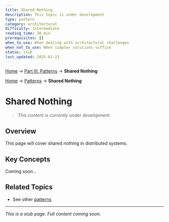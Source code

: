 ```yaml
---
title: Shared Nothing
description: This topic is under development
type: pattern
category: architectural
difficulty: intermediate
reading_time: 30 min
prerequisites: []
when_to_use: When dealing with architectural challenges
when_not_to_use: When simpler solutions suffice
status: stub
last_updated: 2025-01-23
---
```


<!-- Navigation -->
[Home](../introduction/index.md) → [Part III: Patterns](index.md) → **Shared Nothing**

<!-- Navigation -->
[Home](../introduction/index.md) → [Patterns](index.md) → **Shared Nothing**

# Shared Nothing

> *This content is currently under development.*

## Overview

This page will cover shared nothing in distributed systems.

## Key Concepts

Coming soon...

## Related Topics

- See other [patterns](index.md)

---

*This is a stub page. Full content coming soon.*